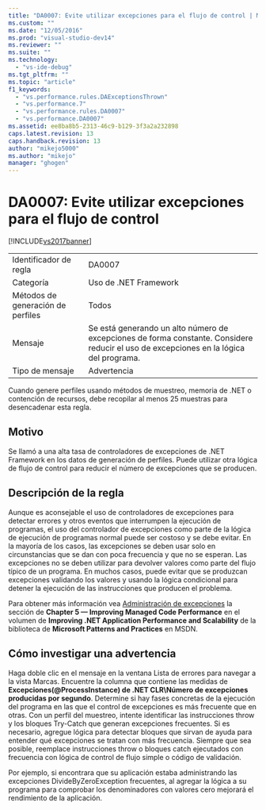 ```yaml
---
title: "DA0007: Evite utilizar excepciones para el flujo de control | Microsoft Docs"
ms.custom: ""
ms.date: "12/05/2016"
ms.prod: "visual-studio-dev14"
ms.reviewer: ""
ms.suite: ""
ms.technology: 
  - "vs-ide-debug"
ms.tgt_pltfrm: ""
ms.topic: "article"
f1_keywords: 
  - "vs.performance.rules.DAExceptionsThrown"
  - "vs.performance.7"
  - "vs.performance.rules.DA0007"
  - "vs.performance.DA0007"
ms.assetid: ee8ba8b5-2313-46c9-b129-3f3a2a232898
caps.latest.revision: 13
caps.handback.revision: 13
author: "mikejo5000"
ms.author: "mikejo"
manager: "ghogen"
---
```

# DA0007: Evite utilizar excepciones para el flujo de control
[!INCLUDE[vs2017banner](../code-quality/includes/vs2017banner.md)]

|||  
|-|-|  
|Identificador de regla|DA0007|  
|Categoría|Uso de .NET Framework|  
|Métodos de generación de perfiles|Todos|  
|Mensaje|Se está generando un alto número de excepciones de forma constante.  Considere reducir el uso de excepciones en la lógica del programa.|  
|Tipo de mensaje|Advertencia|  
  
 Cuando genere perfiles usando métodos de muestreo, memoria de .NET o contención de recursos, debe recopilar al menos 25 muestras para desencadenar esta regla.  
  
## Motivo  
 Se llamó a una alta tasa de controladores de excepciones de .NET Framework en los datos de generación de perfiles.  Puede utilizar otra lógica de flujo de control para reducir el número de excepciones que se producen.  
  
## Descripción de la regla  
 Aunque es aconsejable el uso de controladores de excepciones para detectar errores y otros eventos que interrumpen la ejecución de programas, el uso del controlador de excepciones como parte de la lógica de ejecución de programas normal puede ser costoso y se debe evitar.  En la mayoría de los casos, las excepciones se deben usar solo en circunstancias que se dan con poca frecuencia y que no se esperan.  Las excepciones no se deben utilizar para devolver valores como parte del flujo típico de un programa.  En muchos casos, puede evitar que se produzcan excepciones validando los valores y usando la lógica condicional para detener la ejecución de las instrucciones que producen el problema.  
  
 Para obtener más información vea [Administración de excepciones](http://go.microsoft.com/fwlink/?LinkID=177825) la sección de **Chapter 5 — Improving Managed Code Performance** en el volumen de **Improving .NET Application Performance and Scalability** de la biblioteca de **Microsoft Patterns and Practices** en MSDN.  
  
## Cómo investigar una advertencia  
 Haga doble clic en el mensaje en la ventana Lista de errores para navegar a la vista Marcas.  Encuentre la columna que contiene las medidas de **Excepciones\(@ProcessInstance\) de .NET CLR\\Número de excepciones producidas por segundo**.  Determine si hay fases concretas de la ejecución del programa en las que el control de excepciones es más frecuente que en otras.  Con un perfil del muestreo, intente identificar las instrucciones throw y los bloques Try\-Catch que generan excepciones frecuentes.  Si es necesario, agregue lógica para detectar bloques que sirvan de ayuda para entender qué excepciones se tratan con más frecuencia.  Siempre que sea posible, reemplace instrucciones throw o bloques catch ejecutados con frecuencia con lógica de control de flujo simple o código de validación.  
  
 Por ejemplo, si encontrara que su aplicación estaba administrando las excepciones DivideByZeroException frecuentes, al agregar la lógica a su programa para comprobar los denominadores con valores cero mejorará el rendimiento de la aplicación.